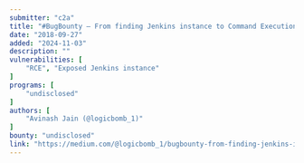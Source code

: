 ```yaml
---
submitter: "c2a"
title: "#BugBounty — From finding Jenkins instance to Command Execution.Secure your Jenkins Instance!"
date: "2018-09-27"
added: "2024-11-03"
description: ""
vulnerabilities: [
    "RCE", "Exposed Jenkins instance"
]
programs: [
    "undisclosed"
]
authors: [
    "Avinash Jain (@logicbomb_1)"
]
bounty: "undisclosed"
link: "https://medium.com/@logicbomb_1/bugbounty-from-finding-jenkins-instance-to-command-execution-secure-your-jenkins-instance-9bd1e75c2288"
---
```




